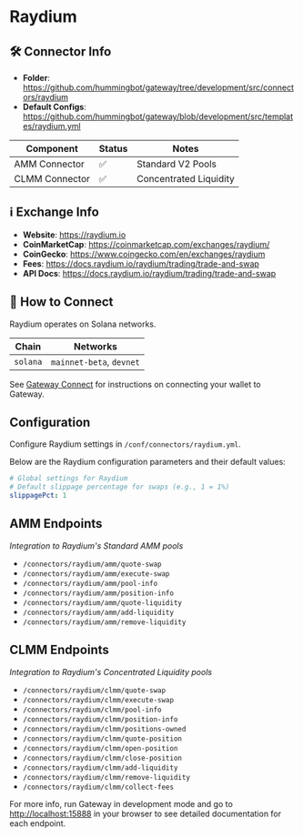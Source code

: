 # Raydium

## 🛠 Connector Info

- **Folder**: <https://github.com/hummingbot/gateway/tree/development/src/connectors/raydium>
- **Default Configs**: <https://github.com/hummingbot/gateway/blob/development/src/templates/raydium.yml>

| Component | Status | Notes | 
| --------- | ------ | ----- |
| AMM Connector | ✅ | Standard V2 Pools |
| CLMM Connector | ✅ | Concentrated Liquidity |

## ℹ️ Exchange Info

- **Website**: <https://raydium.io>
- **CoinMarketCap**: <https://coinmarketcap.com/exchanges/raydium/>
- **CoinGecko**: <https://www.coingecko.com/en/exchanges/raydium>
- **Fees**: <https://docs.raydium.io/raydium/trading/trade-and-swap>
- **API Docs**: <https://docs.raydium.io/raydium/trading/trade-and-swap>

## 🔑 How to Connect

Raydium operates on Solana networks.

| Chain | Networks | 
| ----- | -------- |
| `solana` | `mainnet-beta`, `devnet` |

See [Gateway Connect](../../gateway/commands.md#gateway-connect) for instructions on connecting your wallet to Gateway.

## Configuration

Configure Raydium settings in `/conf/connectors/raydium.yml`.

Below are the Raydium configuration parameters and their default values:
```yaml
# Global settings for Raydium
# Default slippage percentage for swaps (e.g., 1 = 1%)
slippagePct: 1
```

## AMM Endpoints
*Integration to Raydium's Standard AMM pools*

- `/connectors/raydium/amm/quote-swap`
- `/connectors/raydium/amm/execute-swap`
- `/connectors/raydium/amm/pool-info`
- `/connectors/raydium/amm/position-info`
- `/connectors/raydium/amm/quote-liquidity`
- `/connectors/raydium/amm/add-liquidity`
- `/connectors/raydium/amm/remove-liquidity`

## CLMM Endpoints
*Integration to Raydium's Concentrated Liquidity pools*

- `/connectors/raydium/clmm/quote-swap`
- `/connectors/raydium/clmm/execute-swap`
- `/connectors/raydium/clmm/pool-info`
- `/connectors/raydium/clmm/position-info`
- `/connectors/raydium/clmm/positions-owned`
- `/connectors/raydium/clmm/quote-position`
- `/connectors/raydium/clmm/open-position`
- `/connectors/raydium/clmm/close-position`
- `/connectors/raydium/clmm/add-liquidity`
- `/connectors/raydium/clmm/remove-liquidity`
- `/connectors/raydium/clmm/collect-fees`

For more info, run Gateway in development mode and go to <http://localhost:15888> in your browser to see detailed documentation for each endpoint.